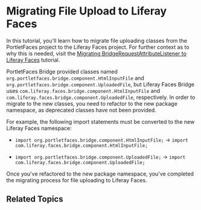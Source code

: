 # Migrating File Upload to Liferay Faces

In this tutorial, you'll learn how to migrate file uploading classes from the
PortletFaces project to the Liferay Faces project. For further context as to why
this is needed, visit the [Migrating BridgeRequestAttributeListener to Liferay
Faces](/develop/tutorials/-/knowledge_base/6-2/migrating-bridgerequestattributelistener-to-liferay-faces)
tutorial. 

PortletFaces Bridge provided classes named
`org.portletfaces.bridge.component.HtmlInputFile` and
`org.portletfaces.bridge.component.UploadedFile`, but Liferay Faces Bridge uses
`com.liferay.faces.bridge.component.HtmlInputFile` and
`com.liferay.faces.bridge.component.UploadedFile`, respectively. In order to
migrate to the new classes, you need to refactor to the new package namespace,
as deprecated classes have not been provided. 

For example, the following import statements must be converted to the new
Liferay Faces namespace: 

- `import org.portletfaces.bridge.component.HtmlInputFile;` &rarr; `import
com.liferay.faces.bridge.component.HtmlInputFile;`

- `import org.portletfaces.bridge.component.UploadedFile;` &rarr; `import
com.liferay.faces.bridge.component.UploadedFile;`
 
Once you've refactored to the new package namespace, you've completed the
migrating process for file uploading to Liferay Faces. 

## Related Topics

<!-- Add once JSF tutorials are finished. -Cody -->
